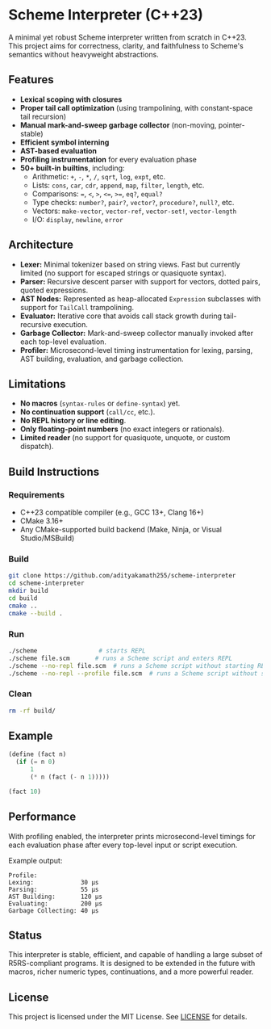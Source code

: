 # Scheme Interpreter (C++23)

A minimal yet robust Scheme interpreter written from scratch in C++23. This project aims for correctness, clarity, and faithfulness to Scheme's semantics without heavyweight abstractions.

## Features

- **Lexical scoping with closures**
- **Proper tail call optimization** (using trampolining, with constant-space tail recursion)
- **Manual mark-and-sweep garbage collector** (non-moving, pointer-stable)
- **Efficient symbol interning**
- **AST-based evaluation** 
- **Profiling instrumentation** for every evaluation phase
- **50+ built-in builtins**, including:
  - Arithmetic: `+`, `-`, `*`, `/`, `sqrt`, `log`, `expt`, etc.
  - Lists: `cons`, `car`, `cdr`, `append`, `map`, `filter`, `length`, etc.
  - Comparisons: `=`, `<`, `>`, `<=`, `>=`, `eq?`, `equal?`
  - Type checks: `number?`, `pair?`, `vector?`, `procedure?`, `null?`, etc.
  - Vectors: `make-vector`, `vector-ref`, `vector-set!`, `vector-length`
  - I/O: `display`, `newline`, `error`

## Architecture

- **Lexer:** Minimal tokenizer based on string views. Fast but currently limited (no support for escaped strings or quasiquote syntax).
- **Parser:** Recursive descent parser with support for vectors, dotted pairs, quoted expressions.
- **AST Nodes:** Represented as heap-allocated `Expression` subclasses with support for `TailCall` trampolining.
- **Evaluator:** Iterative core that avoids call stack growth during tail-recursive execution.
- **Garbage Collector:** Mark-and-sweep collector manually invoked after each top-level evaluation.
- **Profiler:** Microsecond-level timing instrumentation for lexing, parsing, AST building, evaluation, and garbage collection.

## Limitations

- **No macros** (`syntax-rules` or `define-syntax`) yet.
- **No continuation support** (`call/cc`, etc.).
- **No REPL history or line editing**.
- **Only floating-point numbers** (no exact integers or rationals).
- **Limited reader** (no support for quasiquote, unquote, or custom dispatch).

## Build Instructions

### Requirements

- C++23 compatible compiler (e.g., GCC 13+, Clang 16+)
- CMake 3.16+
- Any CMake-supported build backend (Make, Ninja, or Visual Studio/MSBuild)

### Build

```bash
git clone https://github.com/adityakamath255/scheme-interpreter
cd scheme-interpreter
mkdir build
cd build
cmake ..
cmake --build .
```

### Run

```bash
./scheme                 # starts REPL
./scheme file.scm       # runs a Scheme script and enters REPL
./scheme --no-repl file.scm  # runs a Scheme script without starting REPL
./scheme --no-repl --profile file.scm  # runs a Scheme script without starting REPL and with profiling information displayed
```

### Clean

```bash
rm -rf build/
```

## Example

```scheme
(define (fact n)
  (if (= n 0)
      1
      (* n (fact (- n 1)))))

(fact 10)
```

## Performance

With profiling enabled, the interpreter prints microsecond-level timings for each evaluation phase after every top-level input or script execution.

Example output:

```
Profile:
Lexing:             30 μs
Parsing:            55 μs
AST Building:       120 μs
Evaluating:         200 μs
Garbage Collecting: 40 μs
```

## Status

This interpreter is stable, efficient, and capable of handling a large subset of R5RS-compliant programs. It is designed to be extended in the future with macros, richer numeric types, continuations, and a more powerful reader.

## License

This project is licensed under the MIT License. See [LICENSE](./LICENSE) for details.
